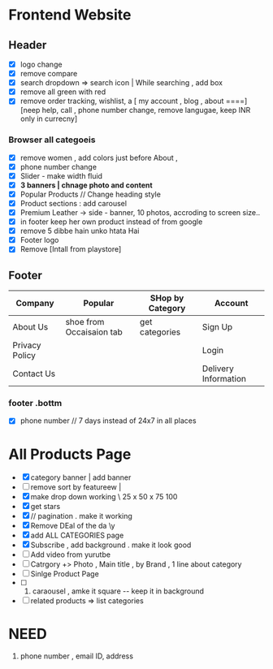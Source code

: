 # Frontend Website 
## Header 
- [x] logo change 
- [x] remove compare 
- [x] search dropdown => search icon | While searching , add box  
- [x] remove all green with red 
- [x] remove order tracking, wishlist, a [ my account , blog , about  ====] [neep help, call , phone number change, remove langugae, keep INR only in currecny]

### Browser all categoeis 
- [x] remove women , add colors just before About , 
- [x] phone number change 
- [x] Slider - make width fluid 
- [x] **3 banners | chnage photo and content** 
- [x] Popular Products // Change heading style 
- [x] Product sections : add carousel 
- [x] Premium Leather -> side - banner, 10 photos, accroding to screen size.. 
- [x] in footer keep her own product instead of from google 
- [x] remove 5 dibbe hain unko htata Hai 
- [x] Footer logo 
- [x] Remove [Intall from playstore] 
## Footer 


| Company | Popular | SHop by Category | Account |
|-|-|-|-|
|About Us|shoe from Occaisaion tab |get categories|Sign Up|
|Privacy Policy|||Login|
|Contact Us|||Delivery Information|

### footer .bottm 
- [x]  phone  number // 7 days instead of 24x7  in all places 
# All Products Page
- [x]  category banner | add banner 
- [ ]   remove sort by featureew | 
- [x] make drop down working \\ 25 x 50 x 75 100
- [x]  get stars  
- [x] // pagination . make it working 
- [x] Remove DEal of the da \y 
- [x] add ALL CATEGORIES page
- [x] Subscribe , add background . make it look good 
- [ ] Add video  from yurutbe 
- [ ] Catrgory +> Photo , Main title , by Brand , 1 line about category 
- [ ] Sinlge Product Page 
- [ ] 1. caraousel , amke it square -- keep it in background 
- [ ] related products => list categories 

# NEED
1. phone number , email ID, address
